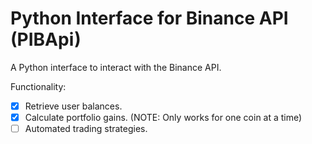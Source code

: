 # Python Interface for Binance API (PIBApi)

A Python interface to interact with the Binance API.

Functionality:
- [X] Retrieve user balances.
- [X] Calculate portfolio gains. (NOTE: Only works for one coin at a time)
- [ ] Automated trading strategies.
